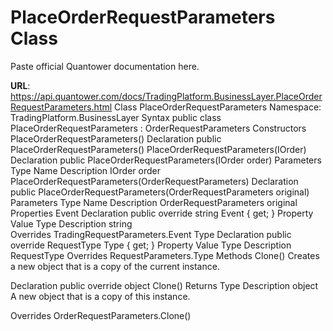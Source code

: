 # PlaceOrderRequestParameters Class

Paste official Quantower documentation here.

**URL**: https://api.quantower.com/docs/TradingPlatform.BusinessLayer.PlaceOrderRequestParameters.html
Class PlaceOrderRequestParameters
Namespace: TradingPlatform.BusinessLayer
Syntax
public class PlaceOrderRequestParameters : OrderRequestParameters
Constructors
PlaceOrderRequestParameters()
Declaration
public PlaceOrderRequestParameters()
PlaceOrderRequestParameters(IOrder)
Declaration
public PlaceOrderRequestParameters(IOrder order)
Parameters
Type	Name	Description
IOrder	order	
PlaceOrderRequestParameters(OrderRequestParameters)
Declaration
public PlaceOrderRequestParameters(OrderRequestParameters original)
Parameters
Type	Name	Description
OrderRequestParameters	original	
Properties
Event
Declaration
public override string Event { get; }
Property Value
Type	Description
string	
Overrides
TradingRequestParameters.Event
Type
Declaration
public override RequestType Type { get; }
Property Value
Type	Description
RequestType	
Overrides
RequestParameters.Type
Methods
Clone()
Creates a new object that is a copy of the current instance.

Declaration
public override object Clone()
Returns
Type	Description
object	
A new object that is a copy of this instance.

Overrides
OrderRequestParameters.Clone()